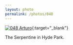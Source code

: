 ```yaml
---
layout: photo
permalink: /photos/048
---
```


[![048 Arturo](https://c1.staticflickr.com/1/393/20252948789_cb9e0743f3_c.jpg)](https://www.flickr.com/photos/131440297@N08/20252948789/){:target="_blank"}

The Serpentine in Hyde Park.
